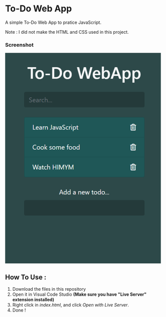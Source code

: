 # To-Do Web App

A simple To-Do Web App to pratice JavaScript.

Note : I did not make the HTML and CSS used in this project.

### Screenshot

![Screenshot](screenshot/screenshot.png?raw=true)

## How To Use :

1. Download the files in this repository
2. Open it in Visual Code Studio **(Make sure you have "Live Server" extension installed)**
3. Right click in *index.html*, and click *Open with Live Server*.
4. Done !